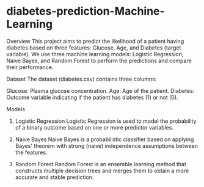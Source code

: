 # diabetes-prediction-Machine-Learning


Overview
This project aims to predict the likelihood of a patient having diabetes based on three features: Glucose, Age, and Diabetes (target variable). We use three machine learning models: Logistic Regression, Naive Bayes, and Random Forest to perform the predictions and compare their performance.

Dataset
The dataset (diabetes.csv) contains three columns:

Glucose: Plasma glucose concentration.
Age: Age of the patient.
Diabetes: Outcome variable indicating if the patient has diabetes (1) or not (0).

Models
1. Logistic Regression
Logistic Regression is used to model the probability of a binary outcome based on one or more predictor variables.

2. Naive Bayes
Naive Bayes is a probabilistic classifier based on applying Bayes' theorem with strong (naive) independence assumptions between the features.

3. Random Forest
Random Forest is an ensemble learning method that constructs multiple decision trees and merges them to obtain a more accurate and stable prediction.
